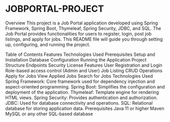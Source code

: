 # JOBPORTAL-PROJECT
Overview
This project is a Job Portal application developed using Spring Framework, Spring Boot, Thymeleaf, Spring Security, JDBC, and SQL. The Job Portal provides functionalities for users to register, login, post job listings, and apply for jobs. This README file will guide you through setting up, configuring, and running the project.

Table of Contents
Features
Technologies Used
Prerequisites
Setup and Installation
Database Configuration
Running the Application
Project Structure
Endpoints
Security
License
Features
User Registration and Login
Role-based access control (Admin and User)
Job Listing CRUD Operations
Apply for Jobs
View Applied Jobs
Search for Jobs
Technologies Used
Spring Framework: Core framework used for dependency injection and aspect-oriented programming.
Spring Boot: Simplifies the configuration and deployment of the application.
Thymeleaf: Template engine for rendering HTML views.
Spring Security: Provides authentication and authorization.
JDBC: Used for database connectivity and operations.
SQL: Relational database for storing application data.
Prerequisites
Java 11 or higher
Maven
MySQL or any other SQL-based database
